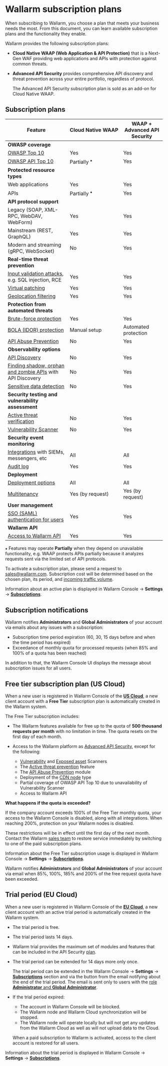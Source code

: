 # Wallarm subscription plans

When subscribing to Wallarm, you choose a plan that meets your business needs the most. From this document, you can learn available subscription plans and the functionality they enable.

Wallarm provides the following subscription plans:

* **Cloud Native WAAP (Web Application & API Protection)** that is a Next-Gen WAF providing web applications and APIs with protection against common threats.
* **Advanced API Security** provides comprehensive API discovery and threat prevention across your entire portfolio, regardless of protocol.

    The Advanced API Security subscription plan is sold as an add-on for Cloud Native WAAP.

## Subscription plans

| Feature | Cloud Native WAAP | WAAP + Advanced API Security |
| ------- | ----------------- | --------------------- |
| **OWASP coverage** | | |
| [OWASP Top 10](https://owasp.org/www-project-top-ten/) | Yes | Yes |
| [OWASP API Top 10](https://owasp.org/www-project-api-security/) | Partially <sup>⁕</sup> | Yes |
| **Protected resource types** | | |
| Web applications | Yes | Yes |
| APIs | Partially <sup>⁕</sup> | Yes |
| **API protocol support** | | |
| Legacy (SOAP, XML-RPC, WebDAV, WebForm) | Yes | Yes |
| Mainstream (REST, GraphQL) | Yes | Yes |
| Modern and streaming (gRPC, WebSocket) | No | Yes |
| **Real-time threat prevention** | | |
| [Input validation attacks](../about-wallarm/protecting-against-attacks.md#input-validation-attacks), e.g. SQL injection, RCE | Yes | Yes |
| [Virtual patching](../user-guides/rules/vpatch-rule.md) | Yes | Yes |
| [Geolocation filtering](../user-guides/ip-lists/overview.md) | Yes | Yes |
| **Protection from automated threats** | | |
| [Brute-force protection](../admin-en/configuration-guides/protecting-against-bruteforce.md) | Yes | Yes |
| [BOLA (IDOR) protection](../admin-en/configuration-guides/protecting-against-bola.md) | Manual setup | Automated protection |
| [API Abuse Prevention](../about-wallarm/api-abuse-prevention.md) | No | Yes |
| **Observability options** | | |
| [API Discovery](../api-discovery/api-discovery-overview.md) | No | Yes |
| [Finding shadow, orphan and zombie APIs](../api-discovery/api-discovery-overview.md#shadow-orphan-and-zombie-apis) with API Discovery | No | Yes |
| [Sensitive data detection](../api-discovery/api-discovery-overview.md) | No | Yes |
| **Security testing and vulnerability assessment** | | |
| [Active threat verification](../about-wallarm/detecting-vulnerabilities.md#active-threat-verification) | No | Yes |
| [Vulnerability Scanner](../about-wallarm/detecting-vulnerabilities.md#vulnerability-scanner) | No | Yes |
| **Security event monitoring** | | |
| [Integrations](../user-guides/settings/integrations/integrations-intro.md) with SIEMs, messengers, etc | All | All |
| [Audit log](../user-guides/settings/audit-log.md) | Yes | Yes |
| **Deployment** | | |
| [Deployment options](../installation/supported-deployment-options.md) | All | All |
| [Multitenancy](../installation/multi-tenant/overview.md) | Yes (by request) | Yes (by request) |
| **User management** | | |
| [SSO (SAML) authentication for users](../admin-en/configuration-guides/sso/intro.md) | Yes | Yes |
| **Wallarm API** | | |
| [Access to Wallarm API](../api/overview.md) | Yes | Yes |

`⁕` Features may operate **Partially** when they depend on unavailable functionality, e.g. WAAP protects APIs partially because it analyzes requests sent via the limited set of API protocols.

To activate a subscription plan, please send a request to [sales@wallarm.com](mailto:sales@wallarm.com). Subscription cost will be determined based on the chosen plan, its period, and [incoming traffic volume](../admin-en/operation/learn-incoming-request-number.md).

Information about an active plan is displayed in Wallarm Console → **Settings** → [**Subscriptions**](../user-guides/settings/subscriptions.md).

## Subscription notifications

Wallarm notifies **Administrators** and **Global Administrators** of your account via emails about any issues with a subscription:

* Subscription time period expiration (60, 30, 15 days before and when the time period has expired)
* Exceedance of monthly quota for processed requests (when 85% and 100% of a quota has been reached)

In addition to that, the Wallarm Console UI displays the message about subscription issues for all users.

## Free tier subscription plan (US Cloud)

When a new user is registered in Wallarm Console of the **[US Cloud](overview.md#cloud)**, a new client account with a **Free Tier** subscription plan is automatically created in the Wallarm system.

The Free Tier subscription includes:

* The Wallarm features available for free up to the quota of **500 thousand requests per month** with no limitation in time. The quota resets on the first day of each month.
* Access to the Wallarm platform as [Advanced API Security](#subscription-plans), except for the following:

    * [Vulnerability](detecting-vulnerabilities.md#vulnerability-scanner) and [Exposed asset](../user-guides/scanner.md) Scanners
    * The [Active threat prevention](detecting-vulnerabilities.md#active-threat-verification) feature
    * The [API Abuse Prevention](api-abuse-prevention.md) module
    * Deployment of the [CDN node](../installation/cdn-node.md) type
    * Partial coverage of OWASP API Top 10 due to unavailability of Vulnerability Scanner
    * Access to Wallarm API

**What happens if the quota is exceeded?**

If the company account exceeds 100% of the Free Tier monthly quota, your access to the Wallarm Console is disabled, along with all integrations. When reaching 200%, protection on your Wallarm nodes is disabled.

These restrictions will be in effect until the first day of the next month. Contact the Wallarm [sales team](mailto:sales@wallarm.com) to restore service immediately by switching to one of the paid subscription plans.

Information about the Free Tier subscription usage is displayed in Wallarm Console → **Settings** → [**Subscriptions**](../user-guides/settings/subscriptions.md).

Wallarm notifies **Administrators** and **Global Administrators** of your account via email when 85%, 100%, 185% and 200% of the free request quota have been exceeded.

## Trial period (EU Cloud)

When a new user is registered in Wallarm Console of the **[EU Cloud](overview.md#cloud)**, a new client account with an active trial period is automatically created in the Wallarm system.

* The trial period is free.
* The trial period lasts 14 days.
* Wallarm trial provides the maximum set of modules and features that can be included in the API Security [plan](#subscription-plans).
* The trial period can be extended for 14 days more only once.

    The trial period can be extended in the Wallarm Console → **Settings** → [**Subscriptions**](../user-guides/settings/subscriptions.md) section and via the button from the email notifying about the end of the trial period. The email is sent only to users with the [role **Administrator** and **Global Administrator**](../user-guides/settings/users.md#user-roles).
* If the trial period expired:

    * The account in Wallarm Console will be blocked.
    * The Wallarm node and Wallarm Cloud synchronization will be stopped.
    * The Wallarm node will operate locally but will not get any updates from the Wallarm Cloud as well as will not upload data to the Cloud.
    
    When a paid subscription to Wallarm is activated, access to the client account is restored for all users.

Information about the trial period is displayed in Wallarm Console → **Settings** → [**Subscriptions**](../user-guides/settings/subscriptions.md).
